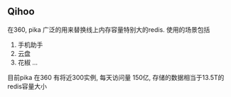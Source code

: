 ## Qihoo
在360, pika 广泛的用来替换线上内存容量特别大的redis. 使用的场景包括

1. 手机助手
2. 云盘
3. 花椒
...

目前pika 在360 有将近300实例, 每天访问量 150亿,
存储的数据相当于13.5T的redis容量大小
